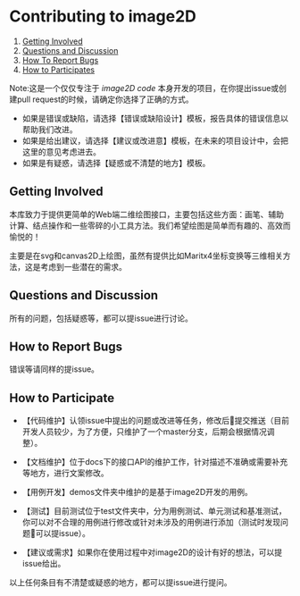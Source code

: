 # Contributing to image2D

1. [Getting Involved](#getting-involved)
2. [Questions and Discussion](#questions-and-discussion)
3. [How To Report Bugs](#how-to-report-bugs)
4. [How to Participates](#how-to-participate)

Note:这是一个仅仅专注于 *image2D code* 本身开发的项目，在你提出issue或创建pull request的时候，请确定你选择了正确的方式。
* 如果是错误或缺陷，请选择【错误或缺陷设计】模板，报告具体的错误信息以帮助我们改进。
* 如果是给出建议，请选择【建议或改进意】模板，在未来的项目设计中，会把这里的意见考虑进去。
* 如果是有疑惑，请选择【疑惑或不清楚的地方】模板。

## Getting Involved

本库致力于提供更简单的Web端二维绘图接口，主要包括这些方面：画笔、辅助计算、结点操作和一些零碎的小工具方法。我们希望绘图是简单而有趣的、高效而愉悦的！

主要是在svg和canvas2D上绘图，虽然有提供比如Maritx4坐标变换等三维相关方法，这是考虑到一些潜在的需求。

## Questions and Discussion
所有的问题，包括疑惑等，都可以提issue进行讨论。

## How to Report Bugs
错误等请同样的提issue。

## How to Participate

- 【代码维护】认领issue中提出的问题或改进等任务，修改后提交推送（目前开发人员较少，为了方便，只维护了一个master分支，后期会根据情况调整）。

- 【文档维护】位于docs下的接口API的维护工作，针对描述不准确或需要补充等地方，进行文案修改。

- 【用例开发】demos文件夹中维护的是基于image2D开发的用例。

- 【测试】目前测试位于test文件夹中，分为用例测试、单元测试和基准测试，你可以对不合理的用例进行修改或针对未涉及的用例进行添加（测试时发现问题可以提issue）。

- 【建议或需求】如果你在使用过程中对image2D的设计有好的想法，可以提issue给出。

以上任何条目有不清楚或疑惑的地方，都可以提issue进行提问。
